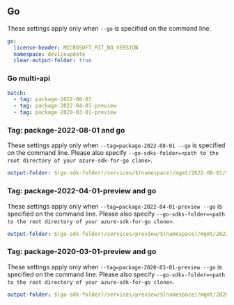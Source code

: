 ## Go

These settings apply only when `--go` is specified on the command line.

```yaml $(go)
go:
  license-header: MICROSOFT_MIT_NO_VERSION
  namespace: deviceupdate
  clear-output-folder: true
```

### Go multi-api

``` yaml $(go) && $(multiapi)
batch:
  - tag: package-2022-08-01
  - tag: package-2022-04-01-preview
  - tag: package-2020-03-01-preview
```

### Tag: package-2022-08-01 and go

These settings apply only when `--tag=package-2022-08-01 --go` is specified on the command line.
Please also specify `--go-sdks-folder=<path to the root directory of your azure-sdk-for-go clone>`.

```yaml $(tag) == 'package-2022-08-01' && $(go)
output-folder: $(go-sdk-folder)/services/$(namespace)/mgmt/2022-08-01/$(namespace)
```

### Tag: package-2022-04-01-preview and go

These settings apply only when `--tag=package-2022-04-01-preview --go` is specified on the command line.
Please also specify `--go-sdks-folder=<path to the root directory of your azure-sdk-for-go clone>`.

```yaml $(tag) == 'package-2022-04-01-preview' && $(go)
output-folder: $(go-sdk-folder)/services/preview/$(namespace)/mgmt/2022-04-01-preview/$(namespace)
```

### Tag: package-2020-03-01-preview and go

These settings apply only when `--tag=package-2020-03-01-preview --go` is specified on the command line.
Please also specify `--go-sdks-folder=<path to the root directory of your azure-sdk-for-go clone>`.

```yaml $(tag) == 'package-2020-03-01-preview' && $(go)
output-folder: $(go-sdk-folder)/services/preview/$(namespace)/mgmt/2020-03-01-preview/$(namespace)
```
